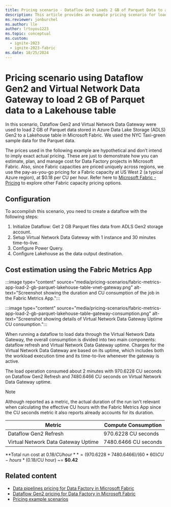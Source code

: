 ```yaml
---
title: Pricing scenario - Dataflow Gen2 Loads 2 GB of Parquet Data to a Lakehouse Table Through Virtual Network Data Gateway
description: This article provides an example pricing scenario for loading 2 GB of Parquet data to a Lakehouse Table using Dataflow Gen2 for Data Factory in Microsoft Fabric and Virtual Network Data Gateway.
ms.reviewer: jonburchel
ms.author: lle
author: lrtoyou1223
ms.topic: conceptual
ms.custom:
  - ignite-2023
  - ignite-2023-fabric
ms.date: 10/25/2024
---
```


# Pricing scenario using Dataflow Gen2 and Virtual Network Data Gateway to load 2 GB of Parquet data to a Lakehouse table

In this scenario, Dataflow Gen2 and Virtual Network Data Gateway were used to load 2 GB of Parquet data stored in Azure Data Lake Storage (ADLS) Gen2 to a Lakehouse table in Microsoft Fabric. We used the NYC Taxi-green sample data for the Parquet data.

The prices used in the following example are hypothetical and don’t intend to imply exact actual pricing. These are just to demonstrate how you can estimate, plan, and manage cost for Data Factory projects in Microsoft Fabric. Also, since Fabric capacities are priced uniquely across regions, we use the pay-as-you-go pricing for a Fabric capacity at US West 2 (a typical Azure region), at $0.18 per CU per hour. Refer here to [Microsoft Fabric - Pricing](https://azure.microsoft.com/pricing/details/microsoft-fabric/) to explore other Fabric capacity pricing options.

## Configuration

To accomplish this scenario, you need to create a dataflow with the following steps:

1. Initialize Dataflow: Get 2 GB Parquet files data from ADLS Gen2 storage account.
1. Setup Virtual Network Data Gateway with 1 instance and 30 minutes time-to-live.
1. Configure Power Query.
1. Configure Lakehouse as the data output destination.


## Cost estimation using the Fabric Metrics App

:::image type="content" source="media/pricing-scenarios/fabric-metrics-app-load-2-gb-parquet-lakehouse-table-vnet-gateway.png" alt-text="Screenshot showing the duration and CU consumption of the job in the Fabric Metrics App.":::

:::image type="content" source="media/pricing-scenarios/fabric-metrics-app-load-2-gb-parquet-lakehouse-table-gateway-consumption.png" alt-text="Screenshot showing details of Virtual Network Data Gateway Uptime CU consumption.":::


When running a dataflow to load data through the Virtual Network Data Gateway, the overall consumption is divided into two main components: dataflow refresh and Virtual Network Data Gateway uptime. Charges for the Virtual Network Data Gateway are based on its uptime, which includes both the workload execution time and its time-to-live whenever the gateway is active.

The load operation consumed about 2 minutes with 970.6228 CU seconds on Dataflow Gen2 Refresh and 7480.6466 CU seconds on Virtual Network Data Gateway uptime.

> [!NOTE]
> Although reported as a metric, the actual duration of the run isn't relevant when calculating the effective CU hours with the Fabric Metrics App since the CU seconds metric it also reports already accounts for its duration.

|Metric  |Compute Consumption |
|---------|---------|
|Dataflow Gen2 Refresh | 970.6228 CU seconds |
|Virtual Network Data Gateway Uptime | 7480.6466 CU seconds |

**Total run cost at $0.18/CU hour** = (970.6228 + 7480.6466) / (60 * 60) CU-hours * ($0.18/CU hour) ~= **$0.42**

## Related content
- [Data pipelines pricing for Data Factory in Microsoft Fabric](pricing-pipelines.md)
- [Dataflow Gen2 pricing for Data Factory in Microsoft Fabric](pricing-dataflows-gen2.md)
- [Pricing example scenarios](pricing-overview.md#pricing-examples)
